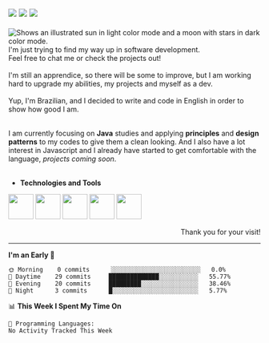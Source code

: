 <!-- Social Media -->
[<img src="https://img.shields.io/badge/linkedin-%230077B5.svg?style=for-the-badge&logo=linkedin&logoColor=white" heigth="auto" width="auto">](https://www.linkedin.com/in/lucaspinarj/)
[<img src="https://img.shields.io/badge/WhatsApp-25D366?style=for-the-badge&logo=whatsapp&logoColor=white" heigth="auto" width="auto">](https://wa.me/5521970362496?text=Hi,%20Lucas!)
[<img src="https://img.shields.io/badge/Skype-%2300AFF0.svg?style=for-the-badge&logo=Skype&logoColor=white" heigth="auto" width="auto">](https://join.skype.com/invite/klGAaRZtfkEh)
---
<picture>
  <source media="(prefers-color-scheme: dark)" srcset="https://readme-typing-svg.herokuapp.com?size=16&duration=2000&color=C8D0D8&background=FFFFFF00&vCenter=true&width=160&height=30&lines=Hello+there!+%F0%9F%91%8B%F0%9F%8F%BC">
  <source media="(prefers-color-scheme: light)" srcset="https://readme-typing-svg.herokuapp.com?size=16&duration=2000&color=000000&background=FFFFFF00&vCenter=true&width=160&height=30&lines=Hello+there!+%F0%9F%91%8B%F0%9F%8F%BC">
  <img alt="Shows an illustrated sun in light color mode and a moon with stars in dark color mode." src="https://user-images.githubusercontent.com/25423296/163456779-a8556205-d0a5-45e2-ac17-42d089e3c3f8.png">
</picture> <br>
I'm just trying to find my way up in software development. <br>
Feel free to chat me or check the projects out!
<br><br>
I'm still an apprendice, so there will be some to improve, but I am working hard to upgrade my abilities, my projects and myself as a dev.
<br><br>
Yup, I'm Brazilian, and I decided to write and code in English in order to show how good I am.
<br><br>

I am currently focusing on **Java** studies and applying **principles** and **design patterns** to my codes to give them a clean looking. And I also have a lot interest in Javascript and I already have started to get comfortable with the language, _projects coming soon_. 
<br><br>

* **Technologies and Tools**
<!-- Technologies and Tools -->
<p>
<img src="https://cdn.jsdelivr.net/gh/devicons/devicon/icons/html5/html5-original.svg" heigth="50" width="50"/>
<img src="https://cdn.jsdelivr.net/gh/devicons/devicon/icons/javascript/javascript-original.svg" heigth="50" width="50"/>
<img src="https://cdn.jsdelivr.net/gh/devicons/devicon/icons/java/java-original.svg" heigth="50" width="50"/>
<img src="https://cdn.jsdelivr.net/gh/devicons/devicon/icons/postgresql/postgresql-original.svg" heigth="50" width="50"/>
<img src="https://cdn.jsdelivr.net/gh/devicons/devicon/icons/git/git-original.svg" heigth="50" width="50"/>
</p>
<p align="right">
Thank you for your visit!
</p>

---

<!--START_SECTION:waka-->

**I'm an Early 🐤** 

```text
🌞 Morning    0 commits      ░░░░░░░░░░░░░░░░░░░░░░░░░   0.0% 
🌆 Daytime    29 commits     ██████████████░░░░░░░░░░░   55.77% 
🌃 Evening    20 commits     █████████░░░░░░░░░░░░░░░░   38.46% 
🌙 Night      3 commits      █░░░░░░░░░░░░░░░░░░░░░░░░   5.77%

```


📊 **This Week I Spent My Time On** 

```text
💬 Programming Languages: 
No Activity Tracked This Week

```


<!--END_SECTION:waka-->
